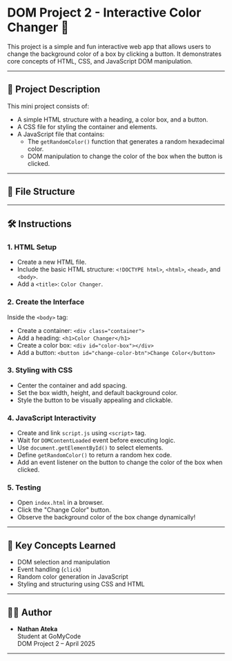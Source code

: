 # DOM Project 2 - Interactive Color Changer 🎨

This project is a simple and fun interactive web app that allows users to change the background color of a box by clicking a button. It demonstrates core concepts of HTML, CSS, and JavaScript DOM manipulation.

---

## 🚀 Project Description

This mini project consists of:
- A simple HTML structure with a heading, a color box, and a button.
- A CSS file for styling the container and elements.
- A JavaScript file that contains:
  - The `getRandomColor()` function that generates a random hexadecimal color.
  - DOM manipulation to change the color of the box when the button is clicked.

---

## 📁 File Structure


---

## 🛠️ Instructions

### 1. HTML Setup
- Create a new HTML file.
- Include the basic HTML structure: `<!DOCTYPE html>`, `<html>`, `<head>`, and `<body>`.
- Add a `<title>`: `Color Changer`.

### 2. Create the Interface
Inside the `<body>` tag:
- Create a container: `<div class="container">`
- Add a heading: `<h1>Color Changer</h1>`
- Create a color box: `<div id="color-box"></div>`
- Add a button: `<button id="change-color-btn">Change Color</button>`

### 3. Styling with CSS
- Center the container and add spacing.
- Set the box width, height, and default background color.
- Style the button to be visually appealing and clickable.

### 4. JavaScript Interactivity
- Create and link `script.js` using `<script>` tag.
- Wait for `DOMContentLoaded` event before executing logic.
- Use `document.getElementById()` to select elements.
- Define `getRandomColor()` to return a random hex code.
- Add an event listener on the button to change the color of the box when clicked.

### 5. Testing
- Open `index.html` in a browser.
- Click the "Change Color" button.
- Observe the background color of the box change dynamically!

---

## 🧠 Key Concepts Learned

- DOM selection and manipulation
- Event handling (`click`)
- Random color generation in JavaScript
- Styling and structuring using CSS and HTML

---

## 👨‍💻 Author

- **Nathan Ateka**  
  Student at GoMyCode  
  DOM Project 2 – April 2025

---

